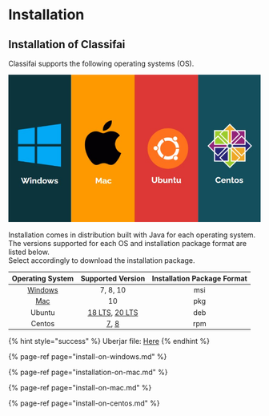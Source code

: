 # Installation

## Installation of Classifai

Classifai supports the following operating systems \(OS\).

![](../../.gitbook/assets/os%20%281%29.jpg)

Installation comes in distribution built with Java for each operating system.   
The versions supported for each OS and installation package format are listed below.  
Select accordingly to download the installation package. 

| Operating System | Supported Version | Installation Package Format |
| :---: | :---: | :---: |
| [Windows](https://bit.ly/3bRDaFE) | 7, 8, 10 | msi |
| [Mac](https://bit.ly/3kwqN5X) | 10 | pkg |
| Ubuntu | [18 LTS](https://bit.ly/3dLtrDp), [20 LTS](https://bit.ly/3bDSqWJ) | deb |
| Centos | [7](https://bit.ly/2ZScTBE), [8](https://bit.ly/3sorUqU) | rpm |

{% hint style="success" %}
Uberjar file: [Here](https://bit.ly/3q4PDex)
{% endhint %}

{% page-ref page="install-on-windows.md" %}

{% page-ref page="installation-on-mac.md" %}

{% page-ref page="install-on-mac.md" %}

{% page-ref page="install-on-centos.md" %}





